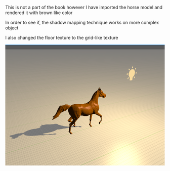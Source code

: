 This is not a part of the book however I have imported the horse model and rendered it with brown like color

In order to see if, the shadow mapping technique works on more complex object

I also changed the floor texture to the grid-like texture

![Alt text](Assets/ReadmeImages/ShadowMapping/horseOnGrid.png)